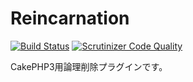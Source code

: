 # Reincarnation

[![Build Status](https://travis-ci.org/fusic/Reincarnation.svg?branch=master)](https://travis-ci.org/fusic/Reincarnation)
[![Scrutinizer Code Quality](https://scrutinizer-ci.com/g/fusic/Reincarnation/badges/quality-score.png?b=master)](https://scrutinizer-ci.com/g/fusic/Reincarnation/?branch=master)

CakePHP3用論理削除プラグインです。

